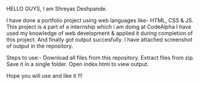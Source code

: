 HELLO GUYS, I am Shreyas Deshpande.

I have done a portfolio project using web languages like- HTML, CSS & JS. This project is a part of a internship which i am doing at CodeAlpha I have used my knowledge of web development & applied it during completion of this project. And finally got output succesfully. I have attached screenshot of output in the repository.

Steps to use:- Download all files from this repository. Extract files from zip. Save it in a single folder. Open index.html to view output.

Hope you will use and like it !!!
